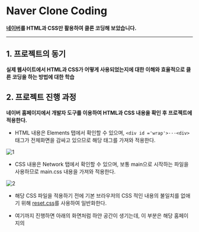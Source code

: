 # Naver Clone Coding
**[네이버](https://www.naver.com/)를 HTML과 CSS만 활용하여 클론 코딩해 보았습니다.**

---

## 1. 프로젝트의 동기
**실제 웹사이트에서 HTML과 CSS가 어떻게 사용되었는지에 대한 이해와 효율적으로 클론 코딩을 하는 방법에 대한 학습**

## 2. 프로젝트 진행 과정
**네이버 홈페이지에서 개발자 도구를 이용하여 HTML과 CSS 내용을 확인 후 프로젝트에 적용한다.**

- HTML 내용은 Elements 탭에서 확인할 수 있으며, `<div id ='wrap'>···<div>`태그가 전체화면을 감싸고 있으므로 해당 태그를 가져와 적용한다.

![1](https://github.com/skagn4929/HTML-basic-project/assets/134206709/9f4a8bfa-e116-488f-9763-9813119ed653)

- CSS 내용은 Network 탭에서 확인할 수 있으며, 보통 main으로 시작하는 파일을 사용하므로 main.css 내용을 가져와 적용한다.

![2](https://github.com/skagn4929/HTML-basic-project/assets/134206709/fee28a38-9bf9-406b-b60f-98a3b43cebef)

- 해당 CSS 파일을 적용하기 전에 기본 브라우저의 CSS 적인 내용의 불일치를 없애기 위해 [reset.css](https://meyerweb.com/eric/tools/css/reset/)를 사용하여 일반화한다.

- 여기까지 진행하면 아래의 화면처럼 하얀 공간이 생기는데, 이 부분은 해당 홈페이지의 <script> 요소를 사용하지 않았기 때문에 발생한다.

<img width="1440" alt="4" src="https://github.com/skagn4929/HTML-basic-project/assets/134206709/2fb12123-8212-4f28-b972-fbeae5e237ab">

- 해당 공간은 `promtion_area`를 따로 만들어 다른 방식으로 오버라이딩하여 적용한다.
```html
  <div id="promotion_area" onclick=""
    style="width: 100%;
           height: auto;
           margin: 0px auto;
           line-height: 0;
           height: 100%;"
  ></div>
```
```html
  <script>
    document
      .getElementById('promotion_area')
      .addEventListener('click', function () {
        const isConfirmed = window.confirm('이벤트 페이지 클릭')
        if (isConfirmed) {
          // 사용자가 'OK'를 클릭했을 때의 로직을 여기에 작성
        }
      })
  </script>
```


## 3. 결과물
-  [Naver Homepage Clone](https://skagn4929.github.io/HTML-basic-project/)

![Screenshot 2023-10-04 at 13 36 55](https://github.com/skagn4929/HTML-basic-project/assets/134206709/ca148b3e-5bf7-4992-9dda-afe8b160c12b)
